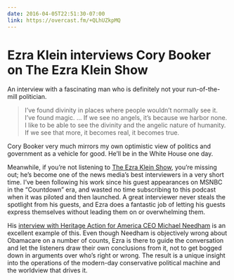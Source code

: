 ```yaml
---
date: 2016-04-05T22:51:30-07:00
link: https://overcast.fm/+QLhUZkpMQ
---
```


# Ezra Klein interviews Cory Booker on The Ezra Klein Show

An interview with a fascinating man who is definitely not your run-of-the-mill
politician.

> I’ve found divinity in places where people wouldn’t normally see it. I’ve
> found magic. … If we see no angels, it’s because we harbor none. I like to be
> able to see the divinity and the angelic nature of humanity. If we see that
> more, it becomes real, it becomes true.

Cory Booker very much mirrors my own optimistic view of politics and government
as a vehicle for good. He’ll be in the White House one day.

Meanwhile, if you’re not listening to [The Ezra Klein Show][], you’re missing
out; he’s become one of the news media’s best interviewers in a very short time.
I’ve been following his work since his guest appearances on MSNBC in the
“Countdown” era, and wasted no time subscribing to this podcast when it was
piloted and then launched. A great interviewer never steals the spotlight from
his guests, and Ezra does a fantastic job of letting his guests express
themselves without leading them on or overwhelming them.

His [interview with Heritage Action for America CEO Michael Needham][] is an
excellent example of this. Even though Needham is objectively wrong about
Obamacare on a number of counts, Ezra is there to guide the conversation and let
the listeners draw their own conclusions from it, not to get bogged down in
arguments over who’s right or wrong. The result is a unique insight into the
operations of the modern-day conservative political machine and the worldview
that drives it.

[the ezra klein show]: https://itunes.apple.com/us/podcast/the-ezra-klein-show/id1081584611
[interview with heritage action for america ceo michael needham]: https://overcast.fm/+QLhWta8KE
